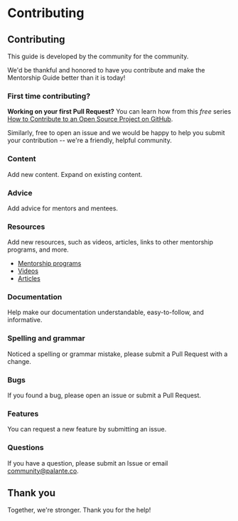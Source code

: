 # Contributing

## Contributing

This guide is developed by the community for the community.

We'd be thankful and honored to have you contribute and make the Mentorship Guide better than it is today!

### First time contributing?

**Working on your first Pull Request?** You can learn how from this _free_ series [How to Contribute to an Open Source Project on GitHub](https://egghead.io/series/how-to-contribute-to-an-open-source-project-on-github).

Similarly, free to open an issue and we would be happy to help you submit your contribution -- we're a friendly, helpful community. 

### Content

Add new content. Expand on existing content.

### Advice

Add advice for mentors and mentees.

### Resources

Add new resources, such as videos, articles, links to other mentorship programs, and more.

* [Mentorship programs](../resources/mentorship-programs.md)
* [Videos](../resources/additional-resources/videos.md)
* [Articles](../resources/additional-resources/articles.md)

### Documentation

Help make our documentation understandable, easy-to-follow, and informative.

### Spelling and grammar

Noticed a spelling or grammar mistake, please submit a Pull Request with a change.

### Bugs

If you found a bug, please open an issue or submit a Pull Request.

### Features

You can request a new feature by submitting an issue.

### Questions

If you have a question, please submit an Issue or email community@palante.co.

## Thank you

Together, we're stronger. Thank you for the help!

